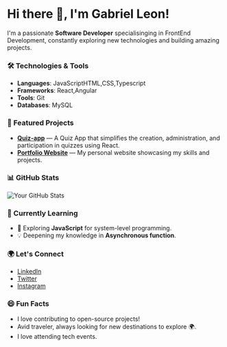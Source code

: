# Hi there 👋, I'm Gabriel Leon!

I'm a passionate **Software Developer** specialisinging in FrontEnd Development, constantly exploring new technologies and building amazing projects.

### 🛠️ Technologies & Tools
- **Languages**: JavaScriptHTML,CSS,Typescript
- **Frameworks**: React,Angular
- **Tools**: Git
- **Databases**: MySQL

### 🚀 Featured Projects
- [**Quiz-app**](https://github.com/LeGabriel254/quiz-app.git) — A Quiz App that simplifies the creation, administration, and participation in quizzes using React.
- [**Portfolio Website**](https://github.com/LeGabriel254/My-Website.git) — My personal website showcasing my skills and projects.

### 📊 GitHub Stats
![Your GitHub Stats](https://github-readme-stats.vercel.app/api?username=LeGabriel254&show_icons=true&theme=radical)

### 📖 Currently Learning
- 🌱 Exploring **JavaScript** for system-level programming.
- 💡 Deepening my knowledge in **Asynchronous function**.

### 🌍 Let's Connect
- [LinkedIn](https://www.linkedin.com/in/leon-gabriel-82655b308)
- [Twitter](https://x.com/LyonGabrie24988)
- [Instagram](https://www.instagram.com/its.leon.__/)

### 😄 Fun Facts
- I love contributing to open-source projects!
- Avid traveler, always looking for new destinations to explore 🌍.
- I love attending tech events.


<!---
LeGabriel254/LeGabriel254 is a ✨ special ✨ repository because its `README.md` (this file) appears on your GitHub profile.
You can click the Preview link to take a look at your changes.
--->
